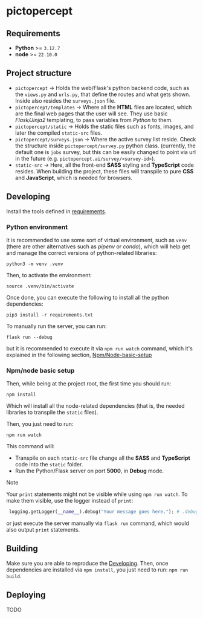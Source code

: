 # pictopercept

## Requirements
- **Python** >= `3.12.7`
- **node** >= `22.10.0`

## Project structure
- `pictopercept` -> Holds the web/Flask's python backend code, such as the `views.py` and `urls.py`, that define the routes and what gets shown. Inside also resides the `surveys.json` file.
- `pictopercept/templates` -> Where all the **HTML** files are located, which are the final web pages that the user will see. They use basic *Flask/Jinja2* templating, to pass variables from *Python* to them.
- `pictopercept/static` -> Holds the static files such as fonts, images, and later the compiled `static-src` files.
- `pictopercept/surveys.json` -> Where the active survey list reside. Check the structure inside `pictopercept/survey.py` python class. (currently, the default one is `jobs` survey, but this can be easily changed to point via url in the future (e.g. `pictopercept.ai/survey/<survey-id>`).
- `static-src` -> Here, all the front-end **SASS** styling and **TypeScript** code resides. When building the project, these files will transpile to pure **CSS** and **JavaScript**, which is needed for browsers.

## Developing
Install the tools defined in [requirements](#requirements).
### Python environment
It is recommended to use some sort of virtual environment, such as `venv` (there are other alternatives such as *pipenv* or *conda*), which will help get and manage the correct versions of python-related libraries:
```
python3 -m venv .venv
```
Then, to activate the environment:
```
source .venv/bin/activate
```
Once done, you can execute the following to install all the python dependencies:
```
pip3 install -r requirements.txt
```
To manually run the server, you can run:
```
flask run --debug
```
but it is recommended to execute it via `npm run watch` command, which it's explained in the following section, [Npm/Node-basic-setup](#npmnode-basic-setup)

### Npm/node basic setup
Then, while being at the project root, the first time you should run:
```
npm install
```
Which will install all the node-related dependencies (that is, the needed libraries to transpile the `static` files).

Then, you just need to run:
```
npm run watch
```
This command will:
- Transpile on each `static-src` file change all the **SASS** and **TypeScript** code into the `static` folder.
- Run the Python/Flask server on port **5000**, in **Debug** mode.

> [!NOTE]
> Your `print` statements might not be visible while using `npm run watch`. To make them visible, use the logger instead of `print`:
> ```python
>  logging.getLogger(__name__).debug("Your message goes here."); # .debug(), .warning(), .error() and .critical() are other alternatives.
> ```
> or just execute the server manually via `flask run` command, which would also output `print` statements.


## Building
Make sure you are able to reproduce the [Developing](#developing). Then, once dependencies are installed via `npm install`, you just need to run:
`npm run build`.

## Deploying
TODO

